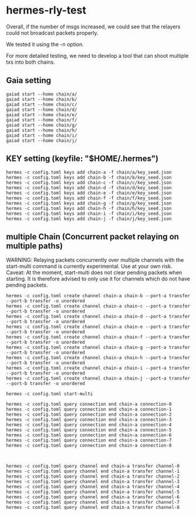 # hermes-rly-test
Overall, if the number of msgs increased, we could see that the relayers could not broadcast packets properly.

We tested it using the -n option.

For more detailed testing, we need to develop a tool that can shoot multiple txs into both chains.

## Gaia setting
   ```shell
gaiad start --home chain/a/
gaiad start --home chain/b/
gaiad start --home chain/c/
gaiad start --home chain/d/
gaiad start --home chain/e/
gaiad start --home chain/f/
gaiad start --home chain/g/
gaiad start --home chain/h/
gaiad start --home chain/i/
gaiad start --home chain/j/
   ```
## KEY setting (keyfile: "$HOME/.hermes")
   ```shell
hermes -c config.toml keys add chain-a -f chain/a/key_seed.json 
hermes -c config.toml keys add chain-b -f chain/b/key_seed.json 
hermes -c config.toml keys add chain-c -f chain/c/key_seed.json 
hermes -c config.toml keys add chain-d -f chain/d/key_seed.json 
hermes -c config.toml keys add chain-e -f chain/e/key_seed.json 
hermes -c config.toml keys add chain-f -f chain/f/key_seed.json 
hermes -c config.toml keys add chain-g -f chain/g/key_seed.json 
hermes -c config.toml keys add chain-h -f chain/h/key_seed.json 
hermes -c config.toml keys add chain-i -f chain/i/key_seed.json 
hermes -c config.toml keys add chain-j -f chain/j/key_seed.json 
   ```

## multiple Chain (Concurrent packet relaying on multiple paths)
WARNING: Relaying packets concurrently over multiple channels with the start-multi command is currently experimental. Use at your own risk.
Caveat: At the moment, start-multi does not clear pending packets when starting. It is therefore advised to only use it for channels which do not have pending packets.

   ```shell
hermes -c config.toml create channel chain-a chain-b --port-a transfer --port-b transfer -o unordered
hermes -c config.toml create channel chain-a chain-c --port-a transfer --port-b transfer -o unordered
hermes -c config.toml create channel chain-a chain-d --port-a transfer --port-b transfer -o unordered
hermes -c config.toml create channel chain-a chain-e --port-a transfer --port-b transfer -o unordered
hermes -c config.toml create channel chain-a chain-f --port-a transfer --port-b transfer -o unordered
hermes -c config.toml create channel chain-a chain-g --port-a transfer --port-b transfer -o unordered
hermes -c config.toml create channel chain-a chain-h --port-a transfer --port-b transfer -o unordered
hermes -c config.toml create channel chain-a chain-i --port-a transfer --port-b transfer -o unordered
hermes -c config.toml create channel chain-a chain-j --port-a transfer --port-b transfer -o unordered

hermes -c config.toml start-multi

hermes -c config.toml query connection end chain-a connection-0
hermes -c config.toml query connection end chain-a connection-1
hermes -c config.toml query connection end chain-a connection-2
hermes -c config.toml query connection end chain-a connection-3
hermes -c config.toml query connection end chain-a connection-4
hermes -c config.toml query connection end chain-a connection-5
hermes -c config.toml query connection end chain-a connection-6
hermes -c config.toml query connection end chain-a connection-7
hermes -c config.toml query connection end chain-a connection-8



hermes -c config.toml query channel end chain-a transfer channel-0
hermes -c config.toml query channel end chain-a transfer channel-1
hermes -c config.toml query channel end chain-a transfer channel-2
hermes -c config.toml query channel end chain-a transfer channel-3
hermes -c config.toml query channel end chain-a transfer channel-4
hermes -c config.toml query channel end chain-a transfer channel-5
hermes -c config.toml query channel end chain-a transfer channel-6
hermes -c config.toml query channel end chain-a transfer channel-7
hermes -c config.toml query channel end chain-a transfer channel-8

   ```


